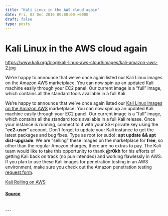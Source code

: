```yaml
---
title: "Kali Linux in the AWS cloud again"
date: Fri, 02 Dec 2016 00:00:00 +0000
draft: false
type: posts
---
```

# Kali Linux in the AWS cloud again

https://www.kali.org/blog/kali-linux-aws-cloud/images/kali-amazon-aws-2.jpg



We&rsquo;re happy to announce that we&rsquo;ve once again listed our Kali Linux images on the Amazon AWS marketplace. You can now spin up an updated Kali machine easily through your EC2 panel. Our current image is a &ldquo;full&rdquo; image, which contains all the standard tools available in a full Kali

We’re happy to announce that we’ve once again listed our [Kali Linux images on the Amazon AWS](https://aws.amazon.com/marketplace/pp/B08LL91KKB) marketplace. You can now spin up an updated Kali machine easily through your EC2 panel. Our current image is a “full” image, which contains all the standard tools available in a full Kali release. Once your instance is running, connect to it with your SSH private key using the “**ec2-user**” account. Don’t forget to update your Kali instance to get the latest packages and bug fixes. Type as root (or sudo): **apt update && apt dist-upgrade**. We are “selling” these images on the marketplace for **free**, so other than the regular Amazon charges, there are no extras to pay. The Kali team would like to take this opportunity to thank **@r0kh** for his efforts of getting Kali back on track (no pun intended) and working flawlessly in AWS. If you plan to use these Kali images for penetration testing in an AWS environment, make sure you check out the Amazon penetration testing [request form](https://aws.amazon.com/security/penetration-testing/).

[Kali Rolling on AWS](https://aws.amazon.com/marketplace/pp/B08LL91KKB)

#### [Source](https://www.kali.org/blog/kali-linux-aws-cloud/)

<br/>
---
